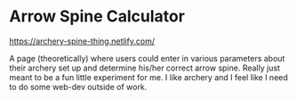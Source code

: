 # Arrow Spine Calculator

https://archery-spine-thing.netlify.com/

A page (theoretically) where users could enter in various parameters about their archery set up and determine his/her correct arrow spine. Really just meant to be a fun little experiment for me. I like archery and I feel like I need to do some web-dev outside of work.
